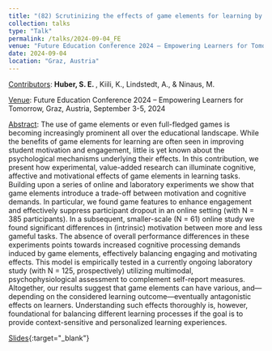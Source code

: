 ```yaml
---
title: "(82) Scrutinizing the effects of game elements for learning by experimental research in and out the lab"
collection: talks
type: "Talk"
permalink: /talks/2024-09-04_FE
venue: "Future Education Conference 2024 – Empowering Learners for Tomorrow"
date: 2024-09-04
location: "Graz, Austria"
---
```


<u>Contributors</u>: <b>Huber, S. E. </b>, Kiili, K., Lindstedt, A., & Ninaus, M.

<u>Venue</u>: Future Education Conference 2024 – Empowering Learners for Tomorrow, Graz, Austria, September 3-5, 2024

<u>Abstract</u>: The use of game elements or even full-fledged games is becoming increasingly prominent all over the educational landscape. While the benefits of game elements for learning are often seen in improving student motivation and engagement, little is yet known about the psychological mechanisms underlying their effects. In this contribution, we present how experimental, value-added research can illuminate cognitive, affective and motivational effects of game elements in learning tasks. Building upon a series of online and laboratory experiments we show that game elements introduce a trade-off between motivation and cognitive demands. In particular, we found game features to enhance engagement and effectively suppress participant dropout in an online setting (with N = 385 participants). In a subsequent, smaller-scale (N = 61) online study we found significant differences in (intrinsic) motivation between more and less gameful tasks. The absence of overall performance differences in these experiments points towards increased cognitive processing demands induced by game elements, effectively balancing engaging and motivating effects. This model is empirically tested in a currently ongoing laboratory study (with N = 125, prospectively) utilizing multimodal, psychophysiological assessment to complement self-report measures. Altogether, our results suggest that game elements can have various, and—depending on the considered learning outcome—eventually antagonistic effects on learners. Understanding such effects thoroughly is, however, foundational for balancing different learning processes if the goal is to provide context-sensitive and personalized learning experiences.

[Slides](http://stefaneha.github.io/files/2024-09-04_FE.pdf){:target="_blank"}